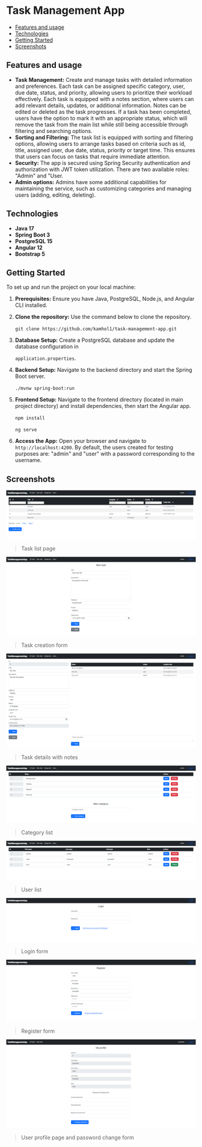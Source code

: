 # Task Management App

- [Features and usage](#features-and-usage)
- [Technologies](#technologies)
- [Getting Started](#getting-started)
- [Screenshots](#screenshots)

## Features and usage

- **Task Management:** Create and manage tasks with detailed information and preferences. Each task can be assigned specific category, user, due date, status, and priority, allowing users to prioritize their workload effectively. Each task is equipped with a notes section, where users can add relevant details, updates, or additional information. Notes can be edited or deleted as the task progresses. If a task has been completed, users have the option to mark it with an appropriate status, which will remove the task from the main list while still being accessible through filtering and searching options.
- **Sorting and Filtering:** The task list is equipped with sorting and filtering options, allowing users to arrange tasks based on criteria such as id, title, assigned user, due date, status, priority or target time. This ensures that users can focus on tasks that require immediate attention.
- **Security:** The app is secured using Spring Security authentication and authorization with JWT token utilization. There are two available roles: "Admin" and "User.
- **Admin options:** Admins have some additional capabilities for maintaining the service, such as customizing categories and managing users (adding, editing, deleting).

## Technologies

- **Java 17**
- **Spring Boot 3**
- **PostgreSQL 15**
- **Angular 12**
- **Bootstrap 5**

## Getting Started

To set up and run the project on your local machine:

1. **Prerequisites:** Ensure you have Java, PostgreSQL, Node.js, and Angular CLI installed.

2. **Clone the repository:** Use the command below to clone the repository.
   
    `git clone https://github.com/kamhol1/task-management-app.git`

3. **Database Setup:** Create a PostgreSQL database and update the database configuration in
   
    `application.properties`.

4. **Backend Setup:** Navigate to the backend directory and start the Spring Boot server.
   
    `./mvnw spring-boot:run`

5. **Frontend Setup:** Navigate to the frontend directory (located in main project directory) and install dependencies, then start the Angular app.

    `npm install`

    `ng serve`

6. **Access the App:** Open your browser and navigate to `http://localhost:4200`.
   By default, the users created for testing purposes are: "admin" and "user" with a password corresponding to the username.

## Screenshots

![Task list](screenshots/screenshot1.png)
> Task list page

![Task creation](screenshots/screenshot2.png)
> Task creation form

![Task details](screenshots/screenshot3.png)
> Task details with notes

![Category list](screenshots/screenshot4.png)
> Category list

![User list](screenshots/screenshot5.png)
> User list

![Login form](screenshots/screenshot6.png)
> Login form

![Register form](screenshots/screenshot7.png)
> Register form

![User profile](screenshots/screenshot8.png)
> User profile page and password change form
